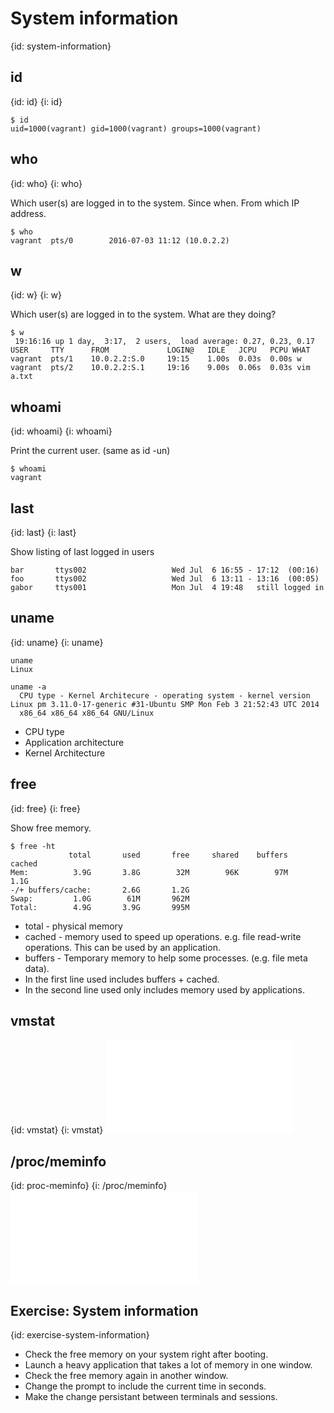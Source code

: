 # System information
{id: system-information}

## id
{id: id}
{i: id}

```
$ id
uid=1000(vagrant) gid=1000(vagrant) groups=1000(vagrant)
```


## who
{id: who}
{i: who}

Which user(s) are logged in to the system. Since when. From which IP address.


```
$ who
vagrant  pts/0        2016-07-03 11:12 (10.0.2.2)
```


## w
{id: w}
{i: w}

Which user(s) are logged in to the system. What are they doing?


```
$ w
 19:16:16 up 1 day,  3:17,  2 users,  load average: 0.27, 0.23, 0.17
USER     TTY      FROM             LOGIN@   IDLE   JCPU   PCPU WHAT
vagrant  pts/1    10.0.2.2:S.0     19:15    1.00s  0.03s  0.00s w
vagrant  pts/2    10.0.2.2:S.1     19:16    9.00s  0.06s  0.03s vim a.txt
```


## whoami
{id: whoami}
{i: whoami}

Print the current user. (same as id -un)


```
$ whoami
vagrant
```


## last
{id: last}
{i: last}

Show listing of last logged in users


```
bar       ttys002                   Wed Jul  6 16:55 - 17:12  (00:16)
foo       ttys002                   Wed Jul  6 13:11 - 13:16  (00:05)
gabor     ttys001                   Mon Jul  4 19:48   still logged in
```


## uname
{id: uname}
{i: uname}

```
uname
Linux
```


```
uname -a
  CPU type - Kernel Architecure - operating system - kernel version
Linux pm 3.11.0-17-generic #31-Ubuntu SMP Mon Feb 3 21:52:43 UTC 2014
  x86_64 x86_64 x86_64 GNU/Linux
```

* CPU type
* Application architecture
* Kernel Architecture




## free
{id: free}
{i: free}

Show free memory.


```
$ free -ht
             total       used       free     shared    buffers     cached
Mem:          3.9G       3.8G        32M        96K        97M       1.1G
-/+ buffers/cache:       2.6G       1.2G
Swap:         1.0G        61M       962M
Total:        4.9G       3.9G       995M
```

* total - physical memory
* cached - memory used to speed up operations. e.g. file read-write operations. This can be used by an application.
* buffers - Temporary memory to help some processes. (e.g. file meta data).
* In the first line  used includes buffers + cached.
* In the second line used only includes memory used by applications.



## vmstat
{id: vmstat}
{i: vmstat}
![](examples/vmstat.txt)


## /proc/meminfo
{id: proc-meminfo}
{i: /proc/meminfo}
![](examples/meminfo.txt)


## Exercise: System information
{id: exercise-system-information}

* Check the free memory on your system right after booting.
* Launch a heavy application that takes a lot of memory in one window.
* Check the free memory again in another window.
* Change the prompt to include the current time in seconds.
* Make the change persistant between terminals and sessions.





